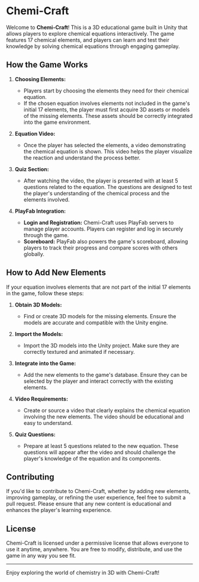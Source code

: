 # Chemi-Craft

Welcome to **Chemi-Craft**! This is a 3D educational game built in Unity that allows players to explore chemical equations interactively. The game features 17 chemical elements, and players can learn and test their knowledge by solving chemical equations through engaging gameplay.

## How the Game Works

1. **Choosing Elements:**
   - Players start by choosing the elements they need for their chemical equation.
   - If the chosen equation involves elements not included in the game's initial 17 elements, the player must first acquire 3D assets or models of the missing elements. These assets should be correctly integrated into the game environment.

2. **Equation Video:**
   - Once the player has selected the elements, a video demonstrating the chemical equation is shown. This video helps the player visualize the reaction and understand the process better.

3. **Quiz Section:**
   - After watching the video, the player is presented with at least 5 questions related to the equation. The questions are designed to test the player's understanding of the chemical process and the elements involved.

4. **PlayFab Integration:**
   - **Login and Registration:** Chemi-Craft uses PlayFab servers to manage player accounts. Players can register and log in securely through the game.
   - **Scoreboard:** PlayFab also powers the game's scoreboard, allowing players to track their progress and compare scores with others globally.

## How to Add New Elements

If your equation involves elements that are not part of the initial 17 elements in the game, follow these steps:

1. **Obtain 3D Models:**
   - Find or create 3D models for the missing elements. Ensure the models are accurate and compatible with the Unity engine.

2. **Import the Models:**
   - Import the 3D models into the Unity project. Make sure they are correctly textured and animated if necessary.

3. **Integrate into the Game:**
   - Add the new elements to the game's database. Ensure they can be selected by the player and interact correctly with the existing elements.

4. **Video Requirements:**
   - Create or source a video that clearly explains the chemical equation involving the new elements. The video should be educational and easy to understand.

5. **Quiz Questions:**
   - Prepare at least 5 questions related to the new equation. These questions will appear after the video and should challenge the player's knowledge of the equation and its components.

## Contributing

If you'd like to contribute to Chemi-Craft, whether by adding new elements, improving gameplay, or refining the user experience, feel free to submit a pull request. Please ensure that any new content is educational and enhances the player's learning experience.

## License

Chemi-Craft is licensed under a permissive license that allows everyone to use it anytime, anywhere. You are free to modify, distribute, and use the game in any way you see fit.

---

Enjoy exploring the world of chemistry in 3D with Chemi-Craft!
